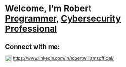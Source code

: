 <!DOCTYPE html>

<html lang=”en”>
<head>

<meta http-equiv="Content-Type" content="text/html; charset=utf-8"></head>

<body>
<h1>Welcome, I'm Robert <br/><a href="https://github.com/urbanbedouin">Programmer</a>, <a href="https://www.linkedin.com/in/robertwilliamsofficial/">Cybersecurity Professional</a></h1>

<h2> Connect with me:</h2>

<img align="left" alt="Robert Williams | LinkedIn" width="22px" src="https://cdn.jsdelivr.net/npm/simple-icons@v3/icons/linkedin.svg" />

https://www.linkedin.com/in/robertwilliamsofficial/

</body>

</html>

